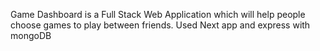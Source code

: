 Game Dashboard is a Full Stack Web Application which will help people choose games to play between friends.
Used Next app and express with mongoDB